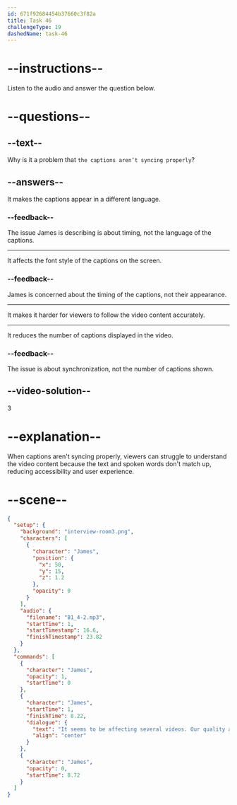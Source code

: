 ```yaml
---
id: 671f92684454b37660c3f82a
title: Task 46
challengeType: 19
dashedName: task-46
---
```


<!-- (Audio) James: It seems to be affecting several videos. Our quality assurance team has been testing the platform, and noticed that the captions aren’t syncing properly. -->

# --instructions--

Listen to the audio and answer the question below.

# --questions--

## --text--

Why is it a problem that `the captions aren’t syncing properly`?

## --answers--

It makes the captions appear in a different language.

### --feedback--

The issue James is describing is about timing, not the language of the captions.

---

It affects the font style of the captions on the screen.

### --feedback--

James is concerned about the timing of the captions, not their appearance.

---

It makes it harder for viewers to follow the video content accurately.

---

It reduces the number of captions displayed in the video.

### --feedback--

The issue is about synchronization, not the number of captions shown.

## --video-solution--

3

# --explanation--

When captions aren't syncing properly, viewers can struggle to understand the video content because the text and spoken words don't match up, reducing accessibility and user experience.

# --scene--

```json
{
  "setup": {
    "background": "interview-room3.png",
    "characters": [
      {
        "character": "James",
        "position": {
          "x": 50,
          "y": 15,
          "z": 1.2
        },
        "opacity": 0
      }
    ],
    "audio": {
      "filename": "B1_4-2.mp3",
      "startTime": 1,
      "startTimestamp": 16.6,
      "finishTimestamp": 23.82
    }
  },
  "commands": [
    {
      "character": "James",
      "opacity": 1,
      "startTime": 0
    },
    {
      "character": "James",
      "startTime": 1,
      "finishTime": 8.22,
      "dialogue": {
        "text": "It seems to be affecting several videos. Our quality assurance team has been testing the platform and noticed that the captions aren't syncing properly.",
        "align": "center"
      }
    },
    {
      "character": "James",
      "opacity": 0,
      "startTime": 8.72
    }
  ]
}
```
